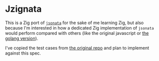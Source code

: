 # Jzignata

This is a Zig port of [`jsonata`](https://github.com/jsonata-js/jsonata) for the sake of me learning Zig, but also because I'm interested in how a dedicated Zig implementation of `jsonata` would perform compared with others (like the original javascript or [the golang version](https://github.com/yxuco/gojsonata)).

I've copied the test cases from [the original repo](https://github.com/jsonata-js/jsonata/tree/master/test) and plan to implement against this spec.